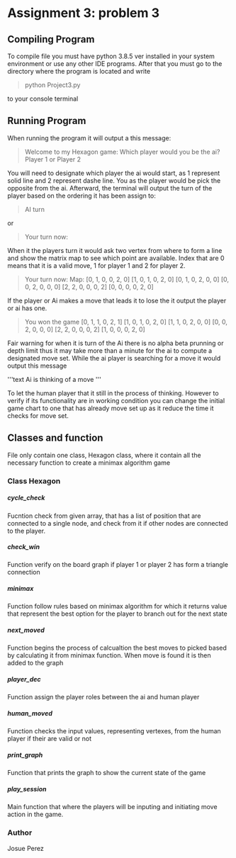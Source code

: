 # Assignment 3: problem 3

## Compiling Program
To compile file you must have python 3.8.5 ver installed in your system environment or use any other IDE programs. 
After that you must go to the directory where the program is located and write 

 
>python Project3.py


to your console terminal

## Running Program

When running the program it will output a this message:


>Welcome to my Hexagon game:
>Which player would you be the ai? Player 1 or Player 2 
>

You will need to designate which player the ai would start, as 1 represent solid line and 2 represent dashe line. You as the player would be pick the opposite from the ai. Afterward, the terminal will output the turn of the player based on the ordering it has been assign to:


>AI turn

or 


>Your turn now:


When it the players turn it would ask two vertex from where to form a line and show the matrix map to see which point are available. Index that are 0 means that it is a valid move, 1 for player 1 and 2 for player 2.


>Your turn now:
>Map:
>[0, 1, 0, 0, 2, 0]
>[1, 0, 1, 0, 2, 0]
>[0, 1, 0, 2, 0, 0]
>[0, 0, 2, 0, 0, 0]
>[2, 2, 0, 0, 0, 2]
>[0, 0, 0, 0, 2, 0]


If the player or Ai makes a move that leads it to lose the it output the player or ai has one.


>You won the game
>[0, 1, 1, 0, 2, 1]
>[1, 0, 1, 0, 2, 0]
>[1, 1, 0, 2, 0, 0]
>[0, 0, 2, 0, 0, 0]
>[2, 2, 0, 0, 0, 2]
>[1, 0, 0, 0, 2, 0]

Fair warning for when it is turn of the Ai there is no alpha beta prunning or depth limit thus it may take more than a minute for the ai to compute a designated move set. While the ai player is searching for a move it would output this message

'''text
Ai is thinking of a move
'''

To let the human player that it still in the process of thinking. However to verify if its functionality are in working condition you can change the initial game chart to one that has already move set up as it reduce the time it checks for move set.

## Classes and function

File only contain one class, Hexagon class, where it contain all the necessary function to create a minimax algorithm game

### Class Hexagon

##### cycle_check

Fucntion check from given array, that has a list of position that are connected to a single node, and check from it if other nodes are connected to the player.

##### check_win

Function verify on the board graph if player 1 or player 2 has form a triangle connection


##### minimax

Function follow rules based on minimax algorithm for which it returns value that represent the best option for the player to branch out for the next state

##### next_moved

Function begins the process of calcualtion the best moves to picked based by calculating it from minimax function. When move is found it is then added to the graph

##### player_dec

Function assign the player roles between the ai and human player

##### human_moved

Function checks the input  values, representing vertexes, from the human player if their are valid or not

##### print_graph

Function that prints the graph to show the current state of the game

##### play_session

Main function that where the players will be inputing and initiating move action in the game.

### Author
Josue Perez

